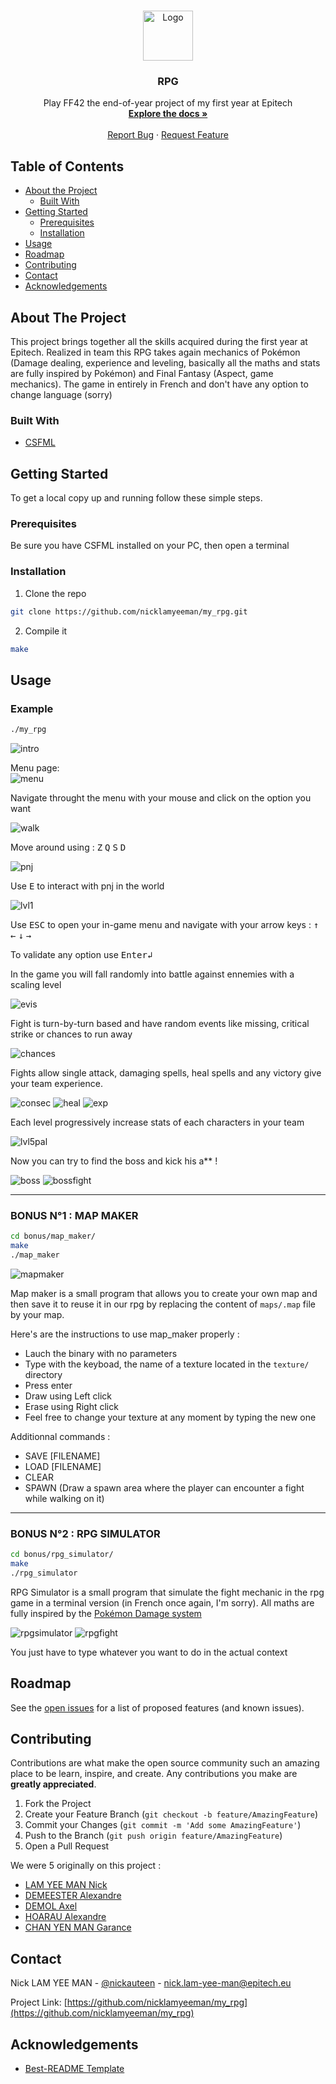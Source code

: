 <!-- PROJECT LOGO -->
<br />
<p align="center">
  <a href="https://github.com/nicklamyeeman/my_rpg">
    <img src="config/assets/logo.png" alt="Logo" width="80" height="80">
  </a>

  <h3 align="center">RPG</h3>

  <p align="center">
    Play FF42 the end-of-year project of my first year at Epitech 
    <br />
    <a href="https://github.com/nicklamyeeman/my_rpg"><strong>Explore the docs »</strong></a>
    <br />
    <br />
    <a href="https://github.com/nicklamyeeman/my_rpg/issues">Report Bug</a>
    ·
    <a href="https://github.com/nicklamyeeman/my_rpg/issues">Request Feature</a>
  </p>
</p>



<!-- TABLE OF CONTENTS -->
## Table of Contents

* [About the Project](#about-the-project)
  * [Built With](#built-with)
* [Getting Started](#getting-started)
  * [Prerequisites](#prerequisites)
  * [Installation](#installation)
* [Usage](#usage)
* [Roadmap](#roadmap)
* [Contributing](#contributing)
* [Contact](#contact)
* [Acknowledgements](#acknowledgements)



<!-- ABOUT THE PROJECT -->
## About The Project

This project brings together all the skills acquired during the first year at Epitech. 
Realized in team this RPG takes again mechanics of Pokémon (Damage dealing, experience and leveling, basically all the maths and stats are fully inspired by Pokémon) and Final Fantasy (Aspect, game mechanics). The game in entirely in French and don't have any option to change language (sorry)

### Built With

* [CSFML](https://github.com/SFML/CSFML)



<!-- GETTING STARTED -->
## Getting Started

To get a local copy up and running follow these simple steps.

### Prerequisites

Be sure you have CSFML installed on your PC, then open a terminal

### Installation

1. Clone the repo
```sh
git clone https://github.com/nicklamyeeman/my_rpg.git
```
2. Compile it
```sh
make
```



<!-- USAGE -->
## Usage

### Example

```sh
./my_rpg
```
<img src="config/assets/intro.png" alt="intro">

Menu page:
<br/>
<img src="config/assets/menu.png" alt="menu">

Navigate throught the menu with your mouse and click on the option you want

![walk](https://github.com/nicklamyeeman/my_rpg/blob/main/config/assets/walk.gif)

Move around using :
             <kbd>Z</kbd>
<kbd>Q</kbd> <kbd>S</kbd> <kbd>D</kbd>


<img src="config/assets/pnj.png" alt="pnj">

Use <kbd>E</kbd> to interact with pnj in the world


<img src="config/assets/lvl1.png" alt="lvl1">

Use <kbd>ESC</kbd> to open your in-game menu and navigate with your arrow keys : 
             <kbd>↑</kbd>
<kbd>←</kbd> <kbd>↓</kbd> <kbd>→</kbd>

To validate any option use <kbd>Enter↲</kbd>


In the game you will fall randomly into battle against ennemies with a scaling level

![evis](https://github.com/nicklamyeeman/my_rpg/blob/main/config/assets/evis.gif)

Fight is turn-by-turn based and have random events like missing, critical strike or chances to run away

<img src="config/assets/chances.png" alt="chances">

Fights allow single attack, damaging spells, heal spells and any victory give your team experience.

![consec](https://github.com/nicklamyeeman/my_rpg/blob/main/config/assets/consec.gif)
![heal](https://github.com/nicklamyeeman/my_rpg/blob/main/config/assets/heal.gif)
<img src="config/assets/exp.png" alt="exp">

Each level progressively increase stats of each characters in your team

<img src="config/assets/lvl5pal.png" alt="lvl5pal">


Now you can try to find the boss and kick his a** ! 

<img src="config/assets/boss.png" alt="boss">
<img src="config/assets/bossfight.png" alt="bossfight">



---



### BONUS N°1 : MAP MAKER

```sh
cd bonus/map_maker/
make
./map_maker
```

<img src="config/assets/mapmaker.png" alt="mapmaker">

Map maker is a small program that allows you to create your own map and then save it to reuse it in our rpg by replacing the content of ```maps/.map``` file by your map.

Here's are the instructions to use map_maker properly : 
- Lauch the binary with no parameters
- Type with the keyboad, the name of a texture located in the ```texture/``` directory
- Press enter
- Draw using Left click
- Erase using Right click
- Feel free to change your texture at any moment by typing the new one

Additionnal commands :
- SAVE [FILENAME]
- LOAD [FILENAME]
- CLEAR
- SPAWN (Draw a spawn area where the player can encounter a fight while walking on it)



---



### BONUS N°2 : RPG SIMULATOR

```sh
cd bonus/rpg_simulator/
make
./rpg_simulator
```

RPG Simulator is a small program that simulate the fight mechanic in the rpg game in a terminal version (in French once again, I'm sorry).
All maths are fully inspired by the [Pokémon Damage system](https://bulbapedia.bulbagarden.net/wiki/Damage)

<img src="config/assets/rpgsimulator.png" alt="rpgsimulator">
<img src="config/assets/rpgfight.png" alt="rpgfight">

You just have to type whatever you want to do in the actual context



<!-- ROADMAP -->
## Roadmap

See the [open issues](https://github.com/nicklamyeeman/my_rpg/issues) for a list of proposed features (and known issues).



<!-- CONTRIBUTING -->
## Contributing

Contributions are what make the open source community such an amazing place to be learn, inspire, and create. Any contributions you make are **greatly appreciated**.

1. Fork the Project
2. Create your Feature Branch (`git checkout -b feature/AmazingFeature`)
3. Commit your Changes (`git commit -m 'Add some AmazingFeature'`)
4. Push to the Branch (`git push origin feature/AmazingFeature`)
5. Open a Pull Request

We were 5 originally on this project : 
 - [LAM YEE MAN Nick](https://github.com/nicklamyeeman)
 - [DEMEESTER Alexandre](https://github.com/rokuo)
 - [DEMOL Axel](https://www.instagram.com/axel.demol/)
 - [HOARAU Alexandre](https://www.instagram.com/alex__hoarau/)
 - [CHAN YEN MAN Garance](https://www.instagram.com/leptinoich/)



<!-- CONTACT -->
## Contact

Nick LAM YEE MAN - [@nickauteen](https://twitter.com/nickauteen) - nick.lam-yee-man@epitech.eu

Project Link: [https://github.com/nicklamyeeman/my_rpg](https://github.com/nicklamyeeman/my_rpg)



<!-- ACKNOWLEDGEMENTS -->
## Acknowledgements

* [Best-README Template](https://github.com/othneildrew/Best-README-Template)





<!-- MARKDOWN LINKS & IMAGES -->
<!-- https://www.markdownguide.org/basic-syntax/#reference-style-links -->
[contributors-shield]: https://img.shields.io/github/contributors/nicklamyeeman/repo.svg?style=flat-square
[contributors-url]: https://github.com/nicklamyeeman/repo/graphs/contributors
[forks-shield]: https://img.shields.io/github/forks/nicklamyeeman/repo.svg?style=flat-square
[forks-url]: https://github.com/nicklamyeeman/repo/network/members
[stars-shield]: https://img.shields.io/github/stars/nicklamyeeman/repo.svg?style=flat-square
[stars-url]: https://github.com/nicklamyeeman/repo/stargazers
[issues-shield]: https://img.shields.io/github/issues/nicklamyeeman/repo.svg?style=flat-square
[issues-url]: https://github.com/nicklamyeeman/repo/issues
[license-shield]: https://img.shields.io/github/license/nicklamyeeman/repo.svg?style=flat-square
[license-url]: https://github.com/nicklamyeeman/repo/blob/master/LICENSE.txt
[linkedin-shield]: https://img.shields.io/badge/-LinkedIn-black.svg?style=flat-square&logo=linkedin&colorB=555
[linkedin-url]: https://linkedin.com/in/nicklamyeeman
[product-screenshot]: images/screenshot.png
